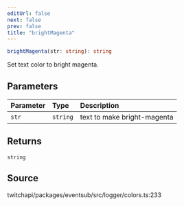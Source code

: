 ```yaml
---
editUrl: false
next: false
prev: false
title: "brightMagenta"
---
```


```ts
brightMagenta(str: string): string
```

Set text color to bright magenta.

## Parameters

| Parameter | Type | Description |
| :------ | :------ | :------ |
| `str` | `string` | text to make bright-magenta |

## Returns

`string`

## Source

twitchapi/packages/eventsub/src/logger/colors.ts:233
